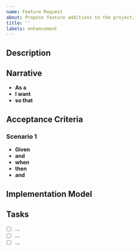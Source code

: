 ```yaml
---
name: Feature Request
about: Propose feature additions to the project.
title: ''
labels: enhancement
---
```


## Description

<!-- Describe the proposed feature and how the project could benefit from it. -->

## Narrative

<!-- A short introductory section with the following structure: -->

- **As a** <!-- the person or role who will benefit from the feature -->
- **I want** <!-- the feature -->
- **so that** <!-- the benefit or value of the feature -->

## Acceptance Criteria

<!-- A description of each specific scenario of the narrative with the following structure: -->

### Scenario 1

<!-- Scenario title -->

- **Given** <!-- the initial context at the beginning of the scenario -->
- **and** <!-- if more than one clause -->
- **when** <!-- the event that triggers the scenario -->
- **then** <!-- the expected outcome -->
- **and** <!-- if more than one clause -->

## Implementation Model

<!-- (Optional) If available, outline the possible steps to take (e.g. lines of code to change, architectural details, etc.) to implement the feature. -->

<!-- Add code snippets if necessary
<details>
<summary>Code snippet</summary>

```jsx

```

</details>

-->

## Tasks

<!-- (Optional) List any available tasks for this issue with checkbox lists. -->

- [ ] ...
- [ ] ...
- [ ] ...
